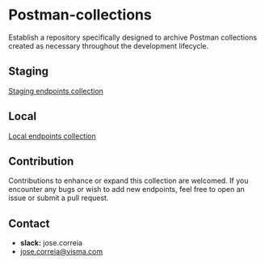# Postman-collections

Establish a repository specifically designed to archive Postman collections created as necessary throughout the development lifecycle.

## Staging

[Staging endpoints collection](https://github.com/jose-correia-visma/postman-collections/tree/master/Staging#settings-api)

## Local

[Local endpoints collection](https://github.com/jose-correia-visma/postman-collections/tree/master/Local#internal-api-local-env)

## Contribution

Contributions to enhance or expand this collection are welcomed. If you encounter any bugs or wish to add new endpoints, feel free to open an issue or submit a pull request.

## Contact

- **slack:** jose.correia
- [jose.correia@visma.com](mailto:jose.correia@visma.com)
